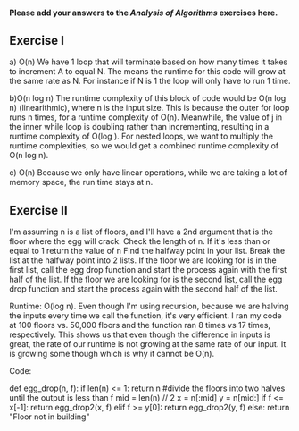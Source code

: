 #### Please add your answers to the ***Analysis of  Algorithms*** exercises here.

## Exercise I

a) O(n)
We have 1 loop that will terminate based on how many times it takes to increment A to equal N.
The means the runtime for this code will grow at the same rate as N. For instance if N is 1 the loop will only have to run 1 time.


b)O(n log n)
The runtime complexity of this block of code would be O(n log n) (linearithmic), where n is the input size. This is because the outer for loop runs n times, for a runtime complexity of O(n). Meanwhile, the value of j in the inner while loop is doubling rather than incrementing, resulting in a runtime complexity of O(log ). For nested loops, we want to multiply the runtime complexities, so we would get a combined runtime complexity of O(n log n).


c) O(n)
Because we only have linear operations, while we are taking a lot of memory space, the run time stays at n.

## Exercise II

I'm assuming n is a list of floors, and I'll have a 2nd argument that is the floor where the egg will crack. Check the length of n. If it's less than or equal to 1 return the value of n Find the halfway point in your list. Break the list at the halfway point into 2 lists. If the floor we are looking for is in the first list, call the egg drop function and start the process again with the first half of the list. If the floor we are looking for is the second list, call the egg drop function and start the process again with the second half of the list.

Runtime: O(log n). Even though I'm using recursion, because we are halving the inputs every time we call the function, it's very efficient. I ran my code at 100 floors vs. 50,000 floors and the function ran 8 times vs 17 times, respectively. This shows us that even though the difference in inputs is great, the rate of our runtime is not growing at the same rate of our input. It is growing some though which is why it cannot be O(n).


Code:

def egg_drop(n, f):
    if len(n) <= 1:
      return n
    #divide the floors into two halves until the output is less than f
    mid = len(n) // 2
    x = n[:mid]
    y = n[mid:]
    if f <= x[-1]:
      return egg_drop2(x, f)
    elif f >= y[0]:
      return egg_drop2(y, f)
    else:
      return "Floor not in building"
